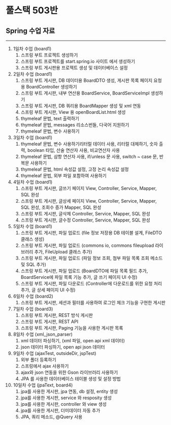 # 풀스택 503반
## Spring 수업 자료

---

1. 1일차 수업 (board1)
	1. 스프링 부트 프로젝트 생성하기
	2. 스프링 부트 프로젝트를 start.spring.io 사이트 에서 생성하기
	3. 스프링 부트 게시판용 프로젝트 생성 및 데이터베이스 설정
2. 2일차 수업 (board1)
	1. 스프링 부트 게시판, DB 데이터용 BoardDTO 생성, 게시판 목록 페이지 요청용 BoardController 생성하기
	2. 스프링 부트 게시판, 내부 연산용 BoardService, BoardServiceImpl 생성하기
	3. 스프링 부트 게시판, DB 쿼리용 BoardMapper 생성 및 xml 연동
	4. 스프링 부트 게시판, View 용 openBoardList.html 생성
	5. thymeleaf 문법, text 출력하기
	6. thymeleaf 문법, messages 리소스번들, 다국어 지원하기
	7. thymeleaf 문법, 변수 사용하기
3. 3일차 수업 (board1)
	1. thymeleaf 문법, 변수 사용하기리터럴 데이터 사용, 리터럴 대체하기, 숫자 출력, boolean 타입, 산술 연산자 사용, 비교연산자 사용
	2. thymeleaf 문법, 삼항 연산자 사용, if/unless 문 사용, switch ~ case 문, 반복문 사용하기
	3. thymeleaf 문법, html 속성값 설정, 고정 논리 속성값 설정
	4. thymeleaf 문법, 외부 파일 포함하여 사용하기
4. 4일차 수업 (board1)
	1. 스프링 부트 게시판, 글쓰기 페이지 View, Controller, Service, Mapper, SQL 완성
	2. 스프링 부트 게시판, 글상세 페이지 View, Controller, Service, Mapper, SQL 완성, 조회수 증가 Mapper, SQL 완성
	3. 스프링 부트 게시판, 글삭제 Controller, Service, Mapper, SQL 완성
	4. 스프링 부트 게시판, 글수정 Controller, Service, Mapper, SQL 완성
5. 5일차 수업 (board1)
	1. 스프링 부트 게시판, 파일 업로드 (file 정보 저장용 DB 테이블 설계, FileDTO 클래스 생성)
	2. 스프링 부트 게시판, 파일 업로드 (commons io, commons fileupload 라이브러리 추가, FileUpload 클래스 추가)
	3. 스프링 부트 게시판, 파일 업로드 (파일 정보 조회, 첨부 파일 목록 조회 메소드 및 SQL 추가)
	4. 스프링 부트 게시판, 파일 업로드 (BoardDTO에 파일 목록 필드 추가, BoardService에 파일 목록 기능 추가, 글 쓰기 페이지 UI 수정)
	5. 스프링 부트 게시판, 파일 다운로드 (Controller에 다운로드를 위한 요청 처리 추가, 글 상세 페이지 UI 수정)
6. 6일차 수업 (board2)
	1. 스프링 부트 게시판, 세션과 필터를 사용하여 로그인 체크 기능을 구현한 게시판
7. 7일차 수업 (board3)
	1. 스프링 부트 게시판, REST 방식 게시판
	2. 스프링 부트 게시판, REST API
	3. 스프링 부트 게시판, Paging 기능을 사용한 게시판 목록
8. 8일차 수업 (xml_json_parser)
	1. xml 데이터 파싱하기, (xml 파일, open api xml 데이터)
	2. json 데이터 파싱하기, open api json 데이터
9. 9일차 수업 (ajaxTest, outsideDir, jspTest)
	1. 외부 폴더 등록하기
	2. 스프링에서 ajax 사용하기
	3. ajax와 json 연동을 위한 Gson 라이브러리 사용하기
	4. JPA 를 사용한 데이터베이스 테이블 생성 및 설정 방법
10. 10일차 수업 (jpaText, board4)
	1. jpa를 사용한 게시판, jpa 연동, db 설정, entity 생성
	2. jpa를 사용한 게시판, service 와 resposity 생성
	3. jpa를 사용한 게시판, controller 와 view 생성
	4. jpa를 사용한 게시판, 더미데이터 자동 추가
	5. JPA, 쿼리 메소드, @Query 사용
	